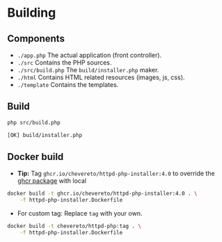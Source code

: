 # Building

## Components

* `./app.php` The actual application (front controller).
* `./src` Contains the PHP sources.
* `./src/build.php` The `build/installer.php` maker.
* `./html` Contains HTML related resources (images, js, css).
* `./template` Contains the templates.

## Build

```sh
php src/build.php
```

```sh
[OK] build/installer.php
```

## Docker build

* **Tip:** Tag `ghcr.io/chevereto/httpd-php-installer:4.0` to override the [ghcr package](https://github.com/orgs/chevereto/packages?repo_name=installer) with local

```sh
docker build -t ghcr.io/chevereto/httpd-php-installer:4.0 . \
    -f httpd-php-installer.Dockerfile
```

* For custom tag: Replace `tag` with your own.

```sh
docker build -t chevereto/httpd-php:tag . \
    -f httpd-php-installer.Dockerfile
```
